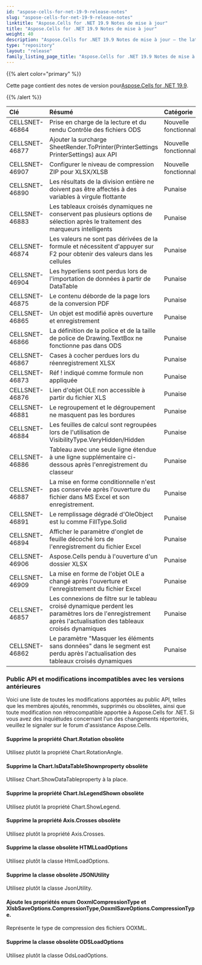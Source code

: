 ```yaml
---
id: "aspose-cells-for-net-19-9-release-notes"
slug: "aspose-cells-for-net-19-9-release-notes"
linktitle: "Aspose.Cells for .NET 19.9 Notes de mise à jour"
title: "Aspose.Cells for .NET 19.9 Notes de mise à jour"
weight: 40
description: "Aspose.Cells for .NET 19.9 Notes de mise à jour – the latest updates and fixes."
type: "repository"
layout: "release"
family_listing_page_title: "Aspose.Cells for .NET 19.9 Notes de mise à jour"
---
```

{{% alert color="primary" %}} 

 Cette page contient des notes de version pour[Aspose.Cells for .NET 19.9](https://www.nuget.org/packages/Aspose.Cells/19.9.0).

{{% /alert %}} 

|**Clé**|**Résumé**|**Catégorie**|
|:- |:- |:- |
|CELLSNET-46864|Prise en charge de la lecture et du rendu Contrôle des fichiers ODS|Nouvelle fonctionnalité|
|CELLSNET-46877|Ajouter la surcharge SheetRender.ToPrinter(PrinterSettings PrinterSettings) aux API|Nouvelle fonctionnalité|
|CELLSNET-46907|Configurer le niveau de compression ZIP pour XLSX/XLSB|Nouvelle fonctionnalité|
|CELLSNET-46890|Les résultats de la division entière ne doivent pas être affectés à des variables à virgule flottante|Punaise|
|CELLSNET-46883|Les tableaux croisés dynamiques ne conservent pas plusieurs options de sélection après le traitement des marqueurs intelligents|Punaise|
|CELLSNET-46874|Les valeurs ne sont pas dérivées de la formule et nécessitent d'appuyer sur F2 pour obtenir des valeurs dans les cellules|Punaise|
|CELLSNET-46904|Les hyperliens sont perdus lors de l'importation de données à partir de DataTable|Punaise|
|CELLSNET-46875|Le contenu déborde de la page lors de la conversion PDF|Punaise|
|CELLSNET-46865|Un objet est modifié après ouverture et enregistrement|Punaise|
|CELLSNET-46866|La définition de la police et de la taille de police de Drawing.TextBox ne fonctionne pas dans ODS|Punaise|
|CELLSNET-46867|Cases à cocher perdues lors du réenregistrement XLSX|Punaise|
|CELLSNET-46873|Réf ! indiqué comme formule non appliquée|Punaise|
|CELLSNET-46876|Lien d'objet OLE non accessible à partir du fichier XLS|Punaise|
|CELLSNET-46881|Le regroupement et le dégroupement ne masquent pas les bordures|Punaise|
|CELLSNET-46884|Les feuilles de calcul sont regroupées lors de l'utilisation de VisibilityType.VeryHidden/Hidden|Punaise|
|CELLSNET-46886|Tableau avec une seule ligne étendue à une ligne supplémentaire ci-dessous après l'enregistrement du classeur|Punaise|
|CELLSNET-46887|La mise en forme conditionnelle n'est pas conservée après l'ouverture du fichier dans MS Excel et son enregistrement.|Punaise|
|CELLSNET-46891|Le remplissage dégradé d'OleObject est lu comme FillType.Solid|Punaise|
|CELLSNET-46894|Afficher le paramètre d'onglet de feuille décoché lors de l'enregistrement du fichier Excel|Punaise|
|CELLSNET-46906|Aspose.Cells pendu à l'ouverture d'un dossier XLSX|Punaise|
|CELLSNET-46909|La mise en forme de l'objet OLE a changé après l'ouverture et l'enregistrement du fichier Excel|Punaise|
|CELLSNET-46857|Les connexions de filtre sur le tableau croisé dynamique perdent les paramètres lors de l'enregistrement après l'actualisation des tableaux croisés dynamiques|Punaise|
|CELLSNET-46862|Le paramètre "Masquer les éléments sans données" dans le segment est perdu après l'actualisation des tableaux croisés dynamiques|Punaise|
### **Public API et modifications incompatibles avec les versions antérieures**
Voici une liste de toutes les modifications apportées au public API, telles que les membres ajoutés, renommés, supprimés ou obsolètes, ainsi que toute modification non rétrocompatible apportée à Aspose.Cells for .NET. Si vous avez des inquiétudes concernant l'un des changements répertoriés, veuillez le signaler sur le forum d'assistance Aspose.Cells.
#### **Supprime la propriété Chart.Rotation obsolète**
Utilisez plutôt la propriété Chart.RotationAngle.
#### **Supprime la Chart.IsDataTableShownproperty obsolète**
Utilisez Chart.ShowDataTableproperty à la place.
#### **Supprime la propriété Chart.IsLegendShown obsolète**
Utilisez plutôt la propriété Chart.ShowLegend.
#### **Supprime la propriété Axis.Crosses obsolète**
Utilisez plutôt la propriété Axis.Crosses.
#### **Supprime la classe obsolète HTMLLoadOptions**
Utilisez plutôt la classe HtmlLoadOptions.
#### **Supprime la classe obsolète JSONUtility**
Utilisez plutôt la classe JsonUtility.
#### **Ajoute les propriétés enum OoxmlCompressionType et XlsbSaveOptions.CompressionType,OoxmlSaveOptions.CompressionType.**
Représente le type de compression des fichiers OOXML.
#### **Supprime la classe obsolète ODSLoadOptions**
Utilisez plutôt la classe OdsLoadOptions.




